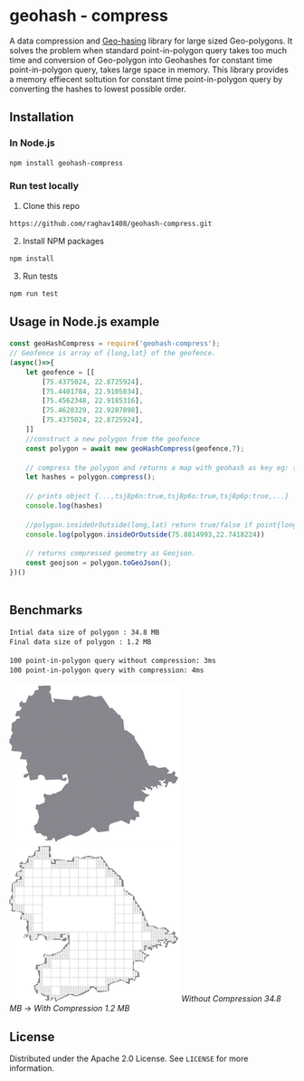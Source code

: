 
# geohash - compress
A data compression and [Geo-hasing](http://en.wikipedia.org/wiki/Geohash) library for large sized Geo-polygons. It solves the problem when standard point-in-polygon query takes too much time and conversion of Geo-polygon into Geohashes for constant time point-in-polygon query, takes large space in memory. This library provides a memory effiecent soltution for constant time point-in-polygon query by converting the hashes to lowest possible order.



## Installation
### In Node.js
``` sh
npm install geohash-compress 
```


### Run test locally

1. Clone this repo

``` html
https://github.com/raghav1408/geohash-compress.git
```

2. Install NPM packages

``` html
npm install
```

3. Run tests

``` html
npm run test
```





<!-- USAGE EXAMPLES -->
## Usage in Node.js example
```js
const geoHashCompress = require('geohash-compress');
// Geofence is array of {long,lat} of the geofence.
(async()=>{
    let geofence = [[
        [75.4375024, 22.8725924],
        [75.4401784, 22.9105034],
        [75.4562348, 22.9185316],
        [75.4620329, 22.9287898],
        [75.4375024, 22.8725924],
    ]]
    //construct a new polygon from the geofence
    const polygon = await new geoHashCompress(geofence,7); 
    
    // compress the polygon and returns a map with geohash as key eg: {tsj8p6n:true}
    let hashes = polygon.compress(); 

    // prints object {...,tsj8p6n:true,tsj8p6o:true,tsj8p6p:true,...}
    console.log(hashes)
    
    //polygon.insideOrOutside(long,lat) return true/false if point{long,lat} is inside/outside polygon.
    console.log(polygon.insideOrOutside(75.8814993,22.7418224)) 
    
    // returns compressed geometry as Geojson.
    const geojson = polygon.toGeoJson();
})()
 
```

## Benchmarks
```html
Intial data size of polygon : 34.8 MB
Final data size of polygon : 1.2 MB

100 point-in-polygon query without compression: 3ms
100 point-in-polygon query with compression: 4ms
```

![Without Compression 34.8 MB](/images/image1.png)![With Compression 1.2MB](images/image3.png)
*Without Compression 34.8 MB* -> *With Compression 1.2 MB*
<!-- LICENSE -->
## License

Distributed under the Apache 2.0 License. See `LICENSE` for more information.


<!-- ![title](images/image3.png)
![title](images/image2.png) -->
